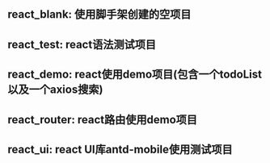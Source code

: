 ## react_blank: 使用脚手架创建的空项目
## react_test: react语法测试项目
## react_demo: react使用demo项目(包含一个todoList以及一个axios搜索)
## react_router: react路由使用demo项目
## react_ui: react UI库antd-mobile使用测试项目